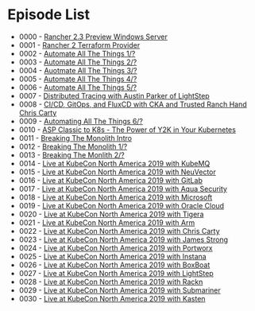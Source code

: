 # Episode List

- 0000 - [Rancher 2.3 Preview Windows Server](0000/README.md)
- 0001 - [Rancher 2 Terraform Provider](0001/README.md)
- 0002 - [Automate All The Things 1/?](0002/README.md)
- 0003 - [Automate All The Things 2/?](0003/README.md)
- 0004 - [Auotmate All The Things 3/?](0004/README.md)
- 0005 - [Automate All The Things 4/?](0005/README.md)
- 0006 - [Automate All The Things 5/?](0006/README.md)
- 0007 - [Distributed Tracing with Austin Parker of LightStep](0007/README.md)
- 0008 - [CI/CD, GitOps, and FluxCD with CKA and Trusted Ranch Hand Chris Carty](0008/README.md)
- 0009 - [Automating All The Things 6/?](0009/README.md)
- 0010 - [ASP Classic to K8s - The Power of Y2K in Your Kubernetes](0010/README.md)
- 0011 - [Breaking The Monolith Intro](0011/README.md)
- 0012 - [Breaking The Monolith 1/?](0012/README.md)
- 0013 - [Breaking The Monlith 2/?](0013/README.md)
- 0014 - [Live at KubeCon North America 2019 with KubeMQ](0014/README.md)
- 0015 - [Live at KubeCon North America 2019 with NeuVector](0015/README.md)
- 0016 - [Live at KubeCon North America 2019 with GitLab](0016/README.md)
- 0017 - [Live at KubeCon North America 2019 with Aqua Security](0017/README.md)
- 0018 - [Live at KubeCon North America 2019 with Microsoft](0018/README.md)
- 0019 - [Live at KubeCon North America 2019 with Oracle Cloud](0019/README.md)
- 0020 - [Live at KubeCon North America 2019 with Tigera](0020/README.md)
- 0021 - [Live at KubeCon North America 2019 with Arm](0021/README.md)
- 0022 - [Live at KubeCon North America 2019 with Chris Carty](0022/README.md)
- 0023 - [Live at KubeCon North America 2019 with James Strong](0023/README.md)
- 0024 - [Live at KubeCon North America 2019 with Portworx](0024/README.md)
- 0025 - [Live at KubeCon North America 2019 with Instana](0025/README.md)
- 0026 - [Live at KubeCon North America 2019 with BoxBoat](0026/README.md)
- 0027 - [Live at KubeCon North America 2019 with LightStep](0027/README.md)
- 0028 - [Live at KubeCon North America 2019 with Rackn](0028/README.md)
- 0029 - [Live at KubeCon North America 2019 with Submariner](0029/README.md)
- 0030 - [Live at KubeCon North America 2019 with Kasten](0030/README.md)

